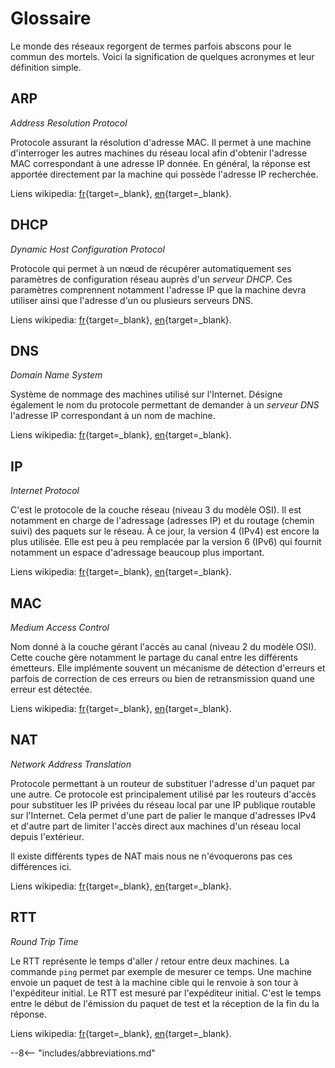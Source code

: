 # Glossaire


Le monde des réseaux regorgent de termes parfois abscons pour le commun
des mortels. Voici la signification de quelques acronymes et leur
définition simple.


## ARP
*Address Resolution Protocol*

Protocole assurant la résolution d'adresse MAC. Il permet à une machine
d'interroger les autres machines du réseau local afin d'obtenir
l'adresse MAC correspondant à une adresse IP donnée. En général, la 
réponse est apportée directement par la machine qui possède l'adresse IP
recherchée.

Liens wikipedia: [fr](https://fr.wikipedia.org/wiki/Address_Resolution_Protocol){target=_blank}, 
[en](https://en.wikipedia.org/wiki/Address_Resolution_Protocol){target=_blank}.


## DHCP
*Dynamic Host Configuration Protocol*

Protocole qui permet à un nœud de récupérer automatiquement ses
paramètres de configuration réseau auprès d'un *serveur DHCP*. Ces 
paramètres comprennent notamment l'adresse IP que la machine devra 
utiliser ainsi que l'adresse d'un ou plusieurs serveurs DNS.

Liens wikipedia: [fr](https://fr.wikipedia.org/wiki/Dynamic_Host_Configuration_Protocol){target=_blank}, 
[en](https://wikipedia.org/wiki/Dynamic_Host_Configuration_Protocol){target=_blank}.


## DNS
*Domain Name System*

Système de nommage des machines utilisé sur l'Internet. Désigne
également le nom du protocole permettant de demander à un *serveur DNS*
l'adresse IP correspondant à un nom de machine.

Liens wikipedia: [fr](https://fr.wikipedia.org/wiki/Domain_Name_System){target=_blank}, 
[en](https://wikipedia.org/wiki/Domain_Name_System){target=_blank}.


## IP
*Internet Protocol*

C'est le protocole de la couche réseau (niveau 3 du modèle OSI). Il est
notamment en charge de l'adressage (adresses IP) et du routage (chemin
suivi) des paquets sur le réseau. À ce jour, la version 4 (IPv4) est
encore la plus utilisée. Elle est peu à peu remplacée par la version 6
(IPv6) qui fournit notamment un espace d'adressage beaucoup plus
important.

Liens wikipedia: [fr](https://fr.wikipedia.org/wiki/Internet_Protocol){target=_blank}, 
[en](https://wikipedia.org/wiki/Internet_Protocol){target=_blank}.


## MAC
*Medium Access Control* 

Nom donné à la couche gérant l'accès au canal (niveau 2 du modèle OSI).
Cette couche gère notamment le partage du canal entre les différents 
émetteurs. Elle implémente souvent un mécanisme de détection d'erreurs 
et parfois de correction de ces erreurs ou bien de retransmission quand
une erreur est détectée.

Liens wikipedia: [fr](https://fr.wikipedia.org/wiki/Contr%C3%B4le_d%27acc%C3%A8s_au_support){target=_blank}, 
[en](https://en.wikipedia.org/wiki/Medium_access_control){target=_blank}.


## NAT
*Network Address Translation* 

Protocole permettant à un routeur de substituer l'adresse d'un paquet
par une autre. Ce protocole est principalement utilisé par les routeurs
d'accès pour substituer les IP privées du réseau local par une IP
publique routable sur l'Internet. Cela permet d'une part de palier le
manque d'adresses IPv4 et d'autre part de limiter l'accès direct aux
machines d'un réseau local depuis l'extérieur.

Il existe différents types de NAT mais nous ne n'évoquerons pas ces
différences ici.

Liens wikipedia: [fr](https://fr.wikipedia.org/wiki/Network_address_translation){target=_blank}, 
[en](https://en.wikipedia.org/wiki/Network_address_translation){target=_blank}.


## RTT 
*Round Trip Time*

Le RTT représente le temps d'aller / retour entre deux machines. La
commande `ping` permet par exemple de mesurer ce temps. Une machine
envoie un paquet de test à la machine cible qui le renvoie à son tour à
l'expéditeur initial. Le RTT est mesuré par l'expéditeur initial. C'est
le temps entre le début de l'émission du paquet de test et la réception 
de la fin du la réponse.

Liens wikipedia: [fr](https://fr.wikipedia.org/wiki/Round-trip_delay_time){target=_blank}, 
[en](https://en.wikipedia.org/wiki/Round-trip_delay){target=_blank}.


<!-- 
* [**DHCP**](https://fr.wikipedia.org/wiki/Dynamic_Host_Configuration_Protocol):
  *Dynamic Host Configuration Protocol*. Protocole qui permet
  à un nœud de récupérer automatiquement ses paramètres de configuration
  réseau auprès d'un *serveur DHCP*.
* [**DNS**](https://fr.wikipedia.org/wiki/Domain_Name_System): 
  *Domain Name System*. Système de nommage des machines utilisé
  sur l'Internet. Désigne également le nom du protocole permettant de 
  demander à un *serveur DNS* l'adresse IP correspondant à un nom de 
  machine.
* [**IP**](https://fr.wikipedia.org/wiki/Internet_Protocol): 
  *Internet Protocol*. C'est le protocole de la couche réseau
  (niveau 3 du modèle OSI). Il est notamment en charge de l'adressage
  (adresses IP) et du routage (chemin suivi) des paquets sur le réseau.
  À ce jour, la version 4 (IPv4) est encore la plus utilisée. Elle est 
  peu à peu remplacée par la version 6 (IPv6) qui fournit notamment un 
  espace d'adressage beaucoup plus important. -->


--8<-- "includes/abbreviations.md"